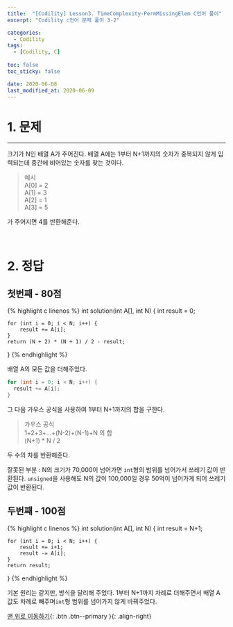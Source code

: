 ```yaml
---
title:  "[Codility] Lesson3. TimeComplexity-PermMissingElem C언어 풀이" 
excerpt: "Codility c언어 문제 풀이 3-2"

categories:
  - Codility
tags:
  - [Codility, C]
 
toc: false
toc_sticky: false

date: 2020-06-08
last_modified_at: 2020-06-09
---
```


# 1. 문제
---
크기가 N인 배열 A가 주어진다. 배열 A에는 1부터 N+1까지의 숫자가 중복되지 않게 입력되는데 중간에 비어있는 숫자를 찾는 것이다.
>예시   
A[0] = 2   
A[1] = 3   
A[2] = 1   
A[3] = 5

가 주어지면 4를 반환해준다.

<br>

# 2. 정답
## 첫번째 - 80점

{% highlight c linenos %}
int solution(int A[], int N) {
    int result = 0;

    for (int i = 0; i < N; i++) {
        result += A[i];
    }
    return (N + 2) * (N + 1) / 2 - result;
}
{% endhighlight %}

배열 A의 모든 값을 더해주었다.
```c
for (int i = 0; i < N; i++) {   
  result += A[i];   
}
```

그 다음 가우스 공식을 사용하여 1부터 N+1까지의 합을 구한다.
>가우스 공식   
1+2+3+...+(N-2)+(N-1)+N 의 합   
(N+1) * N / 2

두 수의 차를 반환해준다.

잘못된 부분 : N의 크기가 70,000이 넘어가면 `int`형의 범위를 넘어가서 쓰레기 값이 반환된다. `unsigned`을 사용해도 N의 값이 100,000일 경우 50억이 넘어가게 되어 쓰레기 값이 반환된다.

## 두번째 - 100점

{% highlight c linenos %}
int solution(int A[], int N) {
    int result = N+1;

    for (int i = 0; i < N; i++) {
        result += i+1;
        result -= A[i];
    }
    return result;
}
{% endhighlight %}

기본 원리는 같지만, 방식을 달리해 주었다. 1부터 N+1까지 차례로 더해주면서 배열 A 값도 차례로 빼주며`int`형 범위를 넘어가지 않게 바꿔주었다. 

[맨 위로 이동하기](#){: .btn .btn--primary }{: .align-right}